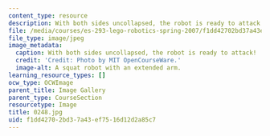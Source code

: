 ```yaml
---
content_type: resource
description: With both sides uncollapsed, the robot is ready to attack!
file: /media/courses/es-293-lego-robotics-spring-2007/f1dd42702bd37a43ef7516d12d2a85c7_0248.jpg
file_type: image/jpeg
image_metadata:
  caption: With both sides uncollapsed, the robot is ready to attack!
  credit: 'Credit: Photo by MIT OpenCourseWare.'
  image-alt: A squat robot with an extended arm.
learning_resource_types: []
ocw_type: OCWImage
parent_title: Image Gallery
parent_type: CourseSection
resourcetype: Image
title: 0248.jpg
uid: f1dd4270-2bd3-7a43-ef75-16d12d2a85c7
---
```

